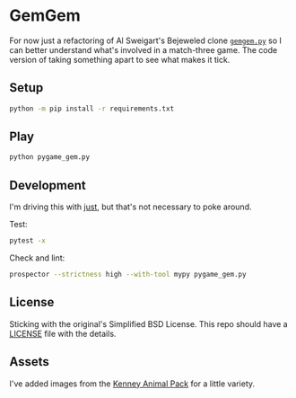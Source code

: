 # GemGem

For now just a refactoring of Al Sweigart's Bejeweled clone [`gemgem.py`][gemgem] so I can better understand what's involved in a match-three game. The code version of taking something apart to see what makes it tick.

[gemgem]: https://inventwithpython.com/blog/2011/06/24/new-game-source-code-gemgem-a-bejeweled-clone/

## Setup

```bash
python -m pip install -r requirements.txt
```

## Play

```bash
python pygame_gem.py
```

## Development

I'm driving this with [just](https://github.com/casey/just), but that's not necessary to poke around.

Test:

```bash
pytest -x
```

Check and lint:

```bash
prospector --strictness high --with-tool mypy pygame_gem.py
```

## License

Sticking with the original's Simplified BSD License. This repo should have a [LICENSE](./LICENSE) file with the details.

## Assets

I've added images from the [Kenney Animal Pack][kenney-animal] for a little variety.

[kenney-animal]: https://kenney.nl/assets/animal-pack
